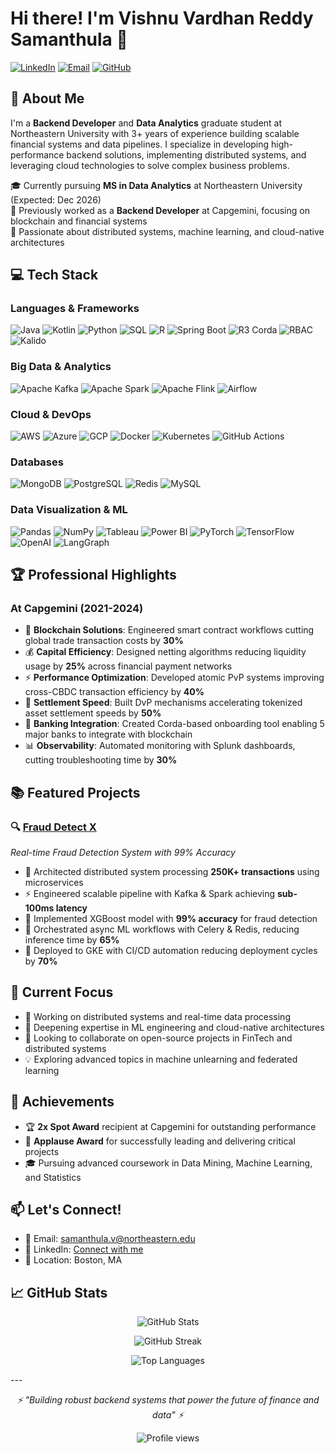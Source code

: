 # Hi there! I'm Vishnu Vardhan Reddy Samanthula 👋

[![LinkedIn](https://img.shields.io/badge/LinkedIn-0077B5?style=for-the-badge&logo=linkedin&logoColor=white)](https://www.linkedin.com/in/vishnu-vardhan-reddy-samanthula-056a831b6/)
[![Email](https://img.shields.io/badge/Email-D14836?style=for-the-badge&logo=gmail&logoColor=white)](mailto:samanthula.v@northeastern.edu)
[![GitHub](https://img.shields.io/badge/GitHub-100000?style=for-the-badge&logo=github&logoColor=white)](https://github.com/vishnu2505)

## 🚀 About Me
I'm a **Backend Developer** and **Data Analytics** graduate student at Northeastern University with 3+ years of experience building scalable financial systems and data pipelines. I specialize in developing high-performance backend solutions, implementing distributed systems, and leveraging cloud technologies to solve complex business problems.

🎓 Currently pursuing **MS in Data Analytics** at Northeastern University (Expected: Dec 2026)  
💼 Previously worked as a **Backend Developer** at Capgemini, focusing on blockchain and financial systems  
🌟 Passionate about distributed systems, machine learning, and cloud-native architectures

## 💻 Tech Stack

### Languages & Frameworks
![Java](https://img.shields.io/badge/Java-ED8B00?style=for-the-badge&logo=openjdk&logoColor=white)
![Kotlin](https://img.shields.io/badge/Kotlin-7F52FF?style=for-the-badge&logo=kotlin&logoColor=white)
![Python](https://img.shields.io/badge/Python-3776AB?style=for-the-badge&logo=python&logoColor=white)
![SQL](https://img.shields.io/badge/SQL-4479A1?style=for-the-badge&logo=mysql&logoColor=white)
![R](https://img.shields.io/badge/R-276DC3?style=for-the-badge&logo=r&logoColor=white)
![Spring Boot](https://img.shields.io/badge/Spring_Boot-6DB33F?style=for-the-badge&logo=spring&logoColor=white)
![R3 Corda](https://img.shields.io/badge/R3_Corda-EC1D2A?style=for-the-badge&logo=r3&logoColor=white)
![RBAC](https://img.shields.io/badge/RBAC-FF6B6B?style=for-the-badge&logo=auth0&logoColor=white)
![Kalido](https://img.shields.io/badge/Kalido-4B0082?style=for-the-badge&logoColor=white)

### Big Data & Analytics
![Apache Kafka](https://img.shields.io/badge/Apache_Kafka-231F20?style=for-the-badge&logo=apache-kafka&logoColor=white)
![Apache Spark](https://img.shields.io/badge/Apache_Spark-E25A1C?style=for-the-badge&logo=apachespark&logoColor=white)
![Apache Flink](https://img.shields.io/badge/Apache_Flink-E6526F?style=for-the-badge&logo=apache-flink&logoColor=white)
![Airflow](https://img.shields.io/badge/Airflow-017CEE?style=for-the-badge&logo=Apache%20Airflow&logoColor=white)

### Cloud & DevOps
![AWS](https://img.shields.io/badge/AWS-232F3E?style=for-the-badge&logo=amazon-aws&logoColor=white)
![Azure](https://img.shields.io/badge/Azure-0089D0?style=for-the-badge&logo=microsoft-azure&logoColor=white)
![GCP](https://img.shields.io/badge/GCP-4285F4?style=for-the-badge&logo=google-cloud&logoColor=white)
![Docker](https://img.shields.io/badge/Docker-2496ED?style=for-the-badge&logo=docker&logoColor=white)
![Kubernetes](https://img.shields.io/badge/Kubernetes-326CE5?style=for-the-badge&logo=kubernetes&logoColor=white)
![GitHub Actions](https://img.shields.io/badge/GitHub_Actions-2088FF?style=for-the-badge&logo=github-actions&logoColor=white)

### Databases
![MongoDB](https://img.shields.io/badge/MongoDB-47A248?style=for-the-badge&logo=mongodb&logoColor=white)
![PostgreSQL](https://img.shields.io/badge/PostgreSQL-316192?style=for-the-badge&logo=postgresql&logoColor=white)
![Redis](https://img.shields.io/badge/Redis-DC382D?style=for-the-badge&logo=redis&logoColor=white)
![MySQL](https://img.shields.io/badge/MySQL-4479A1?style=for-the-badge&logo=mysql&logoColor=white)

### Data Visualization & ML
![Pandas](https://img.shields.io/badge/Pandas-150458?style=for-the-badge&logo=pandas&logoColor=white)
![NumPy](https://img.shields.io/badge/NumPy-013243?style=for-the-badge&logo=numpy&logoColor=white)
![Tableau](https://img.shields.io/badge/Tableau-E97627?style=for-the-badge&logo=Tableau&logoColor=white)
![Power BI](https://img.shields.io/badge/PowerBI-F2C811?style=for-the-badge&logo=Power%20BI&logoColor=white)
![PyTorch](https://img.shields.io/badge/PyTorch-EE4C2C?style=for-the-badge&logo=pytorch&logoColor=white)
![TensorFlow](https://img.shields.io/badge/TensorFlow-FF6F00?style=for-the-badge&logo=tensorflow&logoColor=white)
![OpenAI](https://img.shields.io/badge/OpenAI-412991?style=for-the-badge&logo=openai&logoColor=white)
![LangGraph](https://img.shields.io/badge/LangGraph-1C3A52?style=for-the-badge&logoColor=white)

## 🏆 Professional Highlights

### At Capgemini (2021-2024)
- 🔗 **Blockchain Solutions**: Engineered smart contract workflows cutting global trade transaction costs by **30%**
- 💰 **Capital Efficiency**: Designed netting algorithms reducing liquidity usage by **25%** across financial payment networks
- ⚡ **Performance Optimization**: Developed atomic PvP systems improving cross-CBDC transaction efficiency by **40%**
- 🚀 **Settlement Speed**: Built DvP mechanisms accelerating tokenized asset settlement speeds by **50%**
- 🏦 **Banking Integration**: Created Corda-based onboarding tool enabling 5 major banks to integrate with blockchain
- 📊 **Observability**: Automated monitoring with Splunk dashboards, cutting troubleshooting time by **30%**

## 📚 Featured Projects

### 🔍 [Fraud Detect X](https://github.com/vishnu2505/FraudDetectX-main)
*Real-time Fraud Detection System with 99% Accuracy*
- 🎯 Architected distributed system processing **250K+ transactions** using microservices
- ⚡ Engineered scalable pipeline with Kafka & Spark achieving **sub-100ms latency**
- 🤖 Implemented XGBoost model with **99% accuracy** for fraud detection
- 🔄 Orchestrated async ML workflows with Celery & Redis, reducing inference time by **65%**
- 🚀 Deployed to GKE with CI/CD automation reducing deployment cycles by **70%**


## 🎯 Current Focus

- 🔭 Working on distributed systems and real-time data processing
- 🌱 Deepening expertise in ML engineering and cloud-native architectures
- 👯 Looking to collaborate on open-source projects in FinTech and distributed systems
- 💡 Exploring advanced topics in machine unlearning and federated learning

## 🏅 Achievements

- 🏆 **2x Spot Award** recipient at Capgemini for outstanding performance
- 👏 **Applause Award** for successfully leading and delivering critical projects
- 🎓 Pursuing advanced coursework in Data Mining, Machine Learning, and Statistics

## 📫 Let's Connect!

- 📧 Email: [samanthula.v@northeastern.edu](mailto:samanthula.v@northeastern.edu)
- 💼 LinkedIn: [Connect with me](https://www.linkedin.com/in/vishnu-vardhan-reddy-samanthula-056a831b6/)
- 📍 Location: Boston, MA
  
## 📈 GitHub Stats

<p align="center">
  <img src="https://github-readme-stats.vercel.app/api?username=vishnu2505&show_icons=true&theme=radical" alt="GitHub Stats" />
</p>

<p align="center">
  <img src="https://github-readme-streak-stats.herokuapp.com/?user=vishnu2505&theme=radical" alt="GitHub Streak" />
</p>

<p align="center">
  <img src="https://github-readme-stats.vercel.app/api/top-langs/?username=vishnu2505&layout=compact&theme=radical" alt="Top Languages" />
</p>
---

<p align="center">
  <i>⚡ "Building robust backend systems that power the future of finance and data" ⚡</i>
</p>

<p align="center">
  <img src="https://komarev.com/ghpvc/?username=vishnu2505&color=blueviolet" alt="Profile views" />
</p>
